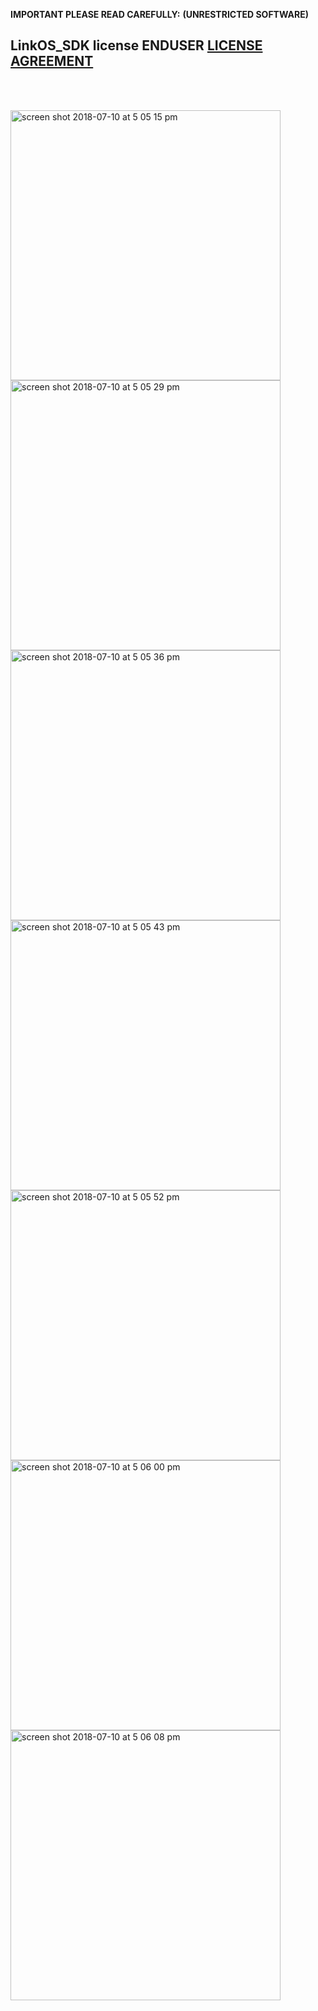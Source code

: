 **IMPORTANT PLEASE READ CAREFULLY:**
**(UNRESTRICTED SOFTWARE)** 
##  LinkOS_SDK license ENDUSER [LICENSE AGREEMENT](http://link-os.github.io/Zebra_SDK_EULA.pdf)
<br/>
<br/>

<p float="left">
<img width="432" height=”600” alt="screen shot 2018-07-10 at 5 05 15 pm" src="https://user-images.githubusercontent.com/41017424/42540329-a4498376-8463-11e8-9c82-7047b8f534ec.png">
<img width="432" height=”600” alt="screen shot 2018-07-10 at 5 05 29 pm" src="https://user-images.githubusercontent.com/41017424/42540331-a50e19b6-8463-11e8-9cab-5d7c82f39036.png">
<img width="432" height=”600” alt="screen shot 2018-07-10 at 5 05 36 pm" src="https://user-images.githubusercontent.com/41017424/42540332-a5b76570-8463-11e8-80cb-83ea346f3e2f.png">
<img width="432" height=”600” alt="screen shot 2018-07-10 at 5 05 43 pm" src="https://user-images.githubusercontent.com/41017424/42540333-a68fdb26-8463-11e8-85f6-cc94d567bf36.png">
<img width="432" height=”600” alt="screen shot 2018-07-10 at 5 05 52 pm" src="https://user-images.githubusercontent.com/41017424/42540334-a767e5d4-8463-11e8-9af9-2facb90a08a9.png">
<img width="432" height=”600” alt="screen shot 2018-07-10 at 5 06 00 pm" src="https://user-images.githubusercontent.com/41017424/42540335-a8315c2a-8463-11e8-9610-dd08d65372a1.png">
<img width="432" height=”600” alt="screen shot 2018-07-10 at 5 06 08 pm" src="https://user-images.githubusercontent.com/41017424/42540336-a910fdf8-8463-11e8-8cb9-1f9e461cc7ba.png">

</p>

